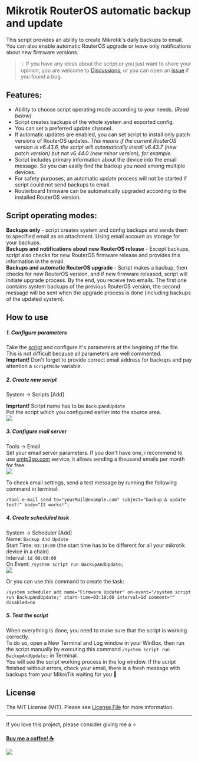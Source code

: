 # Mikrotik RouterOS automatic backup and update

This script provides an ability to create Mikrotik's daily backups to email. You can also enable automatic RouterOS upgrade or leave only notifications about new firmware versions.


> 💡 If you have any ideas about the script or you just want to share your opinion, you are welcome to [Discussions](https://github.com/beeyev/Mikrotik-RouterOS-automatic-backup-and-update/discussions), or you can open an [issue](https://github.com/beeyev/Mikrotik-RouterOS-automatic-backup-and-update/issues) if you found a bug.


## Features:
- Ability to choose script operating mode according to your needs. *(Read below)*
- Script creates backups of the whole system and exported config.
- You can set a preferred update channel.
- If automatic updates are enabled, you can set script to install only patch versions of RouterOS updates. *This means if the current RouterOS version is v6.43.6, the script will automatically install v6.43.7 (new patch version) but not v6.44.0 (new minor version), for example.*
- Script includes primary information about the device into the email message. So you can easily find the backup you need among multiple devices.
- For safety purposes, an automatic update process will not be started if script could not send backups to email.
- Routerboard firmware can be automatically upgraded according to the installed RouterOS version.


## Script operating modes:
**Backups only** - script creates system and config backups and sends them to specified email as an attachment. Using email account as storage for your backups.  
**Backups and notifications about new RouterOS release** - Except backups, script also checks for new RouterOS firmware release and provides this information in the email.  
**Backups and automatic RouterOS upgrade** - Script makes a backup, then checks for new RouterOS version, and if new firmware released, script will initiate upgrade process. By the end, you receive two emails. The first one contains system backups of the previous RouterOS version, the second message will be sent when the upgrade process is done (including backups of the updated system).

## How to use
##### 1. Configure parameters
Take the  [script](https://github.com/beeyev/Mikrotik-RouterOS-automatic-backup-and-update/raw/master/BackupAndUpdate.rsc) and configure it's parameters at the begining of the file.  
This is not difficult because all parameters are well commented.  
**Imprtant!** Don't forget to provide correct email address for backups and pay attention a `scriptMode` variable.

##### 2. Create new script
System -> Scripts [Add]  

**Imprtant!** Script name has to be `BackupAndUpdate`   
Put the script which you configured earlier into the source area.  
![](https://github.com/beeyev/Mikrotik-RouterOS-automatic-backup-and-update/raw/master/howto/script-name.png)  

##### 3. Configure mail server
Tools -> Email  
Set your email server parameters. If you don't have one, i recommend to use [smtp2go.com](https://smtp2go.com "smtp2go.com") service, it allows sending a thousand emails per month for free.  
![](https://github.com/beeyev/Mikrotik-RouterOS-automatic-backup-and-update/raw/master/howto/email-config.png)  

To check email settings, send a test message by running the following command in terminal:
```
/tool e-mail send to="yourMail@example.com" subject="backup & update test!" body="It works!";
```

##### 4. Create scheduled task
System -> Scheduler [Add]  
Name: `Backup And Update`  
Start Time: `03:10:00` (the start time has to be different for all your mikrotik device in a chain)  
Interval: `1d 00:00:00`  
On Event: `/system script run BackupAndUpdate;`  
![](https://github.com/beeyev/Mikrotik-RouterOS-automatic-backup-and-update/raw/master/howto/scheduler-task.png)  
  
Or you can use this command to create the task:
```
/system scheduler add name="Firmware Updater" on-event="/system script run BackupAndUpdate;" start-time=03:10:00 interval=1d comment="" disabled=no
```
##### 5. Test the script
When everything is done, you need to make sure that the script is working correctly.  
To do so, open a New Terminal and Log window in your WinBox, then run the script manually by executing this command `/system script run BackupAndUpdate;` in Terminal.  
You will see the script working process in the log window. If the script finished without errors, check your email, there is a fresh message with backups from your MikroTik waiting for you 🎉

## License

The MIT License (MIT). Please see [License File](LICENSE.md) for more information.

---
If you love this project, please consider giving me a ⭐

[__Buy me a coffee! :coffee:__](https://www.buymeacoffee.com/beeyev)

![](https://visitor-badge.laobi.icu/badge?page_id=beeyev.Mikrotik-RouterOS-automatic-backup-and-update)
